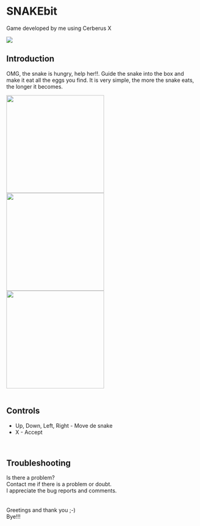 # SNAKEbit
Game developed by me using Cerberus X
</br>

<img src="https://user-images.githubusercontent.com/99989085/154798206-704ef5a1-5d11-46bb-ac3f-f492e888ca05.png"/>
</br>

## Introduction
OMG, the snake is hungry, help her!!. Guide the snake into the box and make it eat all the eggs you find. It is very simple, the more the snake eats, the longer it becomes.
</br>

<img src="https://user-images.githubusercontent.com/99989085/155517106-47fc902a-e55b-4a75-b71a-79f6a3dd7283.png" width="256" height="256" />     <img src="https://user-images.githubusercontent.com/99989085/155517128-f4f0090d-7bf0-4da6-9c88-fcda110fa9f8.png" width="256" height="256" />     <img src="https://user-images.githubusercontent.com/99989085/155517138-7264edc1-4762-4abd-82d4-45b9e57ce8ce.png" width="256" height="256" >
</br>
</br>

## Controls
- Up, Down, Left, Right - Move de snake
- X - Accept
</br>

## Troubleshooting
Is there a problem?</br>
Contact me if there is a problem or doubt.</br>
I appreciate the bug reports and comments.</br>
</br>
</br>
Greetings and thank you ;-)</br>
Bye!!!
